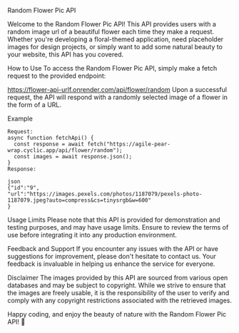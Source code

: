 
Random Flower Pic API

Welcome to the Random Flower Pic API! This API provides users with a random image url of a beautiful flower each time they make a request. Whether you're developing a floral-themed application, need placeholder images for design projects, or simply want to add some natural beauty to your website, this API has you covered.

How to Use
To access the Random Flower Pic API, simply make a fetch request to the provided endpoint:

https://flower-api-urlf.onrender.com/api/flower/random
Upon a successful request, the API will respond with a randomly selected image of a flower in the form of a URL.

Example
```
Request:
async function fetchApi() {
  const response = await fetch("https://agile-pear-wrap.cyclic.app/api/flower/random");
  const images = await response.json();
}
Response:

json
{"id":"9",
"url":"https://images.pexels.com/photos/1187079/pexels-photo-1187079.jpeg?auto=compress&cs=tinysrgb&w=600"
}
```
Usage Limits
Please note that this API is provided for demonstration and testing purposes, and may have usage limits. Ensure to review the terms of use before integrating it into any production environment.

Feedback and Support
If you encounter any issues with the API or have suggestions for improvement, please don't hesitate to contact us. Your feedback is invaluable in helping us enhance the service for everyone.

Disclaimer
The images provided by this API are sourced from various open databases and may be subject to copyright. While we strive to ensure that the images are freely usable, it is the responsibility of the user to verify and comply with any copyright restrictions associated with the retrieved images.

Happy coding, and enjoy the beauty of nature with the Random Flower Pic API! 🌸
